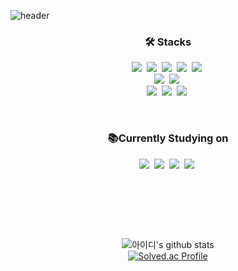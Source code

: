 ![header](https://capsule-render.vercel.app/api?type=waving&color=gradient&customColorList=0&height=150&section=header&text=PARK%20SUJIN&fontSize=30&fontColor=ffffff&&fontAlignY=33)

<div align="center">
  
### 🛠️ Stacks

<p>
  <img src="https://img.shields.io/badge/Html5-e34f26?style=flat-square&logo=html5&logoColor=white"/>&nbsp 
  <img src="https://img.shields.io/badge/JavaScript-F7DF1E?style=flat-square&logo=Javascript&logoColor=ffffff"/>&nbsp  
  <img src="https://img.shields.io/badge/TypeScript-3178C6?style=flat-squaree&logo=TypeScript&logoColor=ffffff"/>&nbsp 
  <img src="https://img.shields.io/badge/React-61DAFB?style=flat-square&logo=React&logoColor=ffffff"/>&nbsp
  <img src="https://img.shields.io/badge/GraphQL-e10098?style=flat-square&logo=GraphQL&logoColor=white"/>&nbsp  
  <br />
  <img src="https://img.shields.io/badge/React_query-FF4154?style=flat-square&logo=GraphQL&logoColor=white"/>&nbsp  
  <img src="https://img.shields.io/badge/Recoil-3578E5?style=flat-square&logo=Recoil&logoColor=white">&nbsp 
  <br/>
  <img src="https://img.shields.io/badge/Css-1572B6?style=flat-square&logo=css3&logoColor=white"/>&nbsp 
  <img src="https://img.shields.io/badge/Styled_Components-DB7093?style=flat-square&logo=styledComponents&logoColor=ffffff"/>&nbsp 
  <img src="https://img.shields.io/badge/TailwindCSS-06B6D4?style=flat-square&logo=tailwindCss&logoColor=white"/>&nbsp 
</p>

<br />

### 📚Currently Studying on
<p>
  <img src="https://img.shields.io/badge/Next.js-black?style=flat-square&logo=Next.js&logoColor=white"/>&nbsp 
  <img src="https://img.shields.io/badge/Redux Toolkit-764ABC?style=flat-square&logo=Redux&logoColor=white">&nbsp 
  <img src="https://img.shields.io/badge/Python-3766AB?style=flat-square&logo=Python&logoColor=white"/>&nbsp 
  <img src="https://img.shields.io/badge/Django-092E20?style=flat-square&logo=Django&logoColor=ffffff"/>&nbsp    
</p>

<br />
<h2></h2>
<br />
<br />


![아이디's github stats](https://github-readme-stats.vercel.app/api?username=s0ojin&show_icons=true&card_width=400px)
<br />
[![Solved.ac Profile](http://mazassumnida.wtf/api/v2/generate_badge?boj=s0ojin)](https://solved.ac/s0ojin/)
</div>
